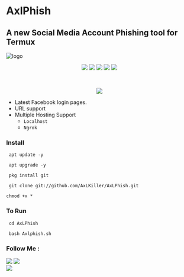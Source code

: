 # AxlPhish

## A new Social Media Account Phishing tool for Termux 


![logo](https://user-images.githubusercontent.com/88760257/132611406-91e22513-31e9-4603-9f3b-385f8daa4233.png)

<p align="center">
  <img src="https://img.shields.io/badge/Version-0.1-lime?style=for-the-badge">
  <img src="https://img.shields.io/github/license/axlkiller/AxLPhish?&style=for-the-badge">
  <img src="https://img.shields.io/github/stars/axlkiller/AxLPhish?color=cyan&style=for-the-badge">
  <img src="https://img.shields.io/github/issues/axlkiller/AxLPhish?color=magenta&style=for-the-badge">
  <img src="https://img.shields.io/github/forks/axlkiller/AxLPhish?color=aquamarine&style=for-the-badge">
</p>
<br/>
<p align="center">
<img src="https://img.shields.io/badge/AxL Killer-Killer?color="#E2F516" style=for-the-badge">
</p>


- Latest Facebook login pages.
- URL support 
- Multiple Hosting Support
  - `Localhost`
  - `Ngrok`


### Install


```
 apt update -y
```
```
 apt upgrade -y
```
```
 pkg install git
```
```
 git clone git://github.com/AxLKiller/AxLPhish.git
```
```
chmod +x *
```


### To Run

```
 cd AxLPhish
```
```
 bash Axlphish.sh
```



### Follow Me :
<p align="left">
  <a href="https://github.com/axlkiller" target="_blank"><img src="https://img.shields.io/badge/Github-AxL--Killer-silver?style=for-the-badge&logo=github"></a>
  <a href="https://www.instagram.com/axl.killer" target="_blank"><img src="https://img.shields.io/badge/Instagram-Gokul-red?style=for-the-badge&logo=instagram"></a><br/>
  <a href="https://facebook.com/axlkiller.fb" target="_blank"><img src="https://img.shields.io/badge/Facebook-Gokul-blue?style=for-the-badge&logo=facebook"></a>
</p>
